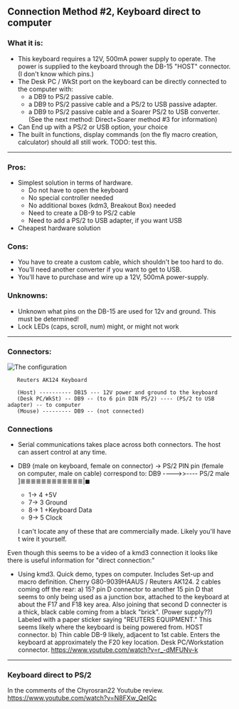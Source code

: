 ## Connection Method #2, Keyboard direct to computer

### What it is:

* This keyboard requires a 12V, 500mA power supply to operate. The power is
supplied to the keyboard through the DB-15 "HOST" connector. (I don't know which
pins.) 
* The Desk PC / WkSt port on the keyboard can be directly connected to the
computer with:
    - a DB9 to PS/2 passive cable. 
    - a DB9 to PS/2 passive cable and a PS/2 to USB passive adapter.
    - a DB9 to PS/2 passive cable and a Soarer PS/2 to USB converter.
    (See the next method: Direct+Soarer method #3 for information) 
* Can End up with a PS/2 or USB option, your choice
* The built in functions, display commands (on the fly macro creation,
calculator) should all still work. TODO: test this.

---
### Pros:

* Simplest solution in terms of hardware. 
    - Do not have to open the keyboard
    - No special controller needed
    - No additional boxes (kdm3, Breakout Box) needed
    - Need to create a DB-9 to PS/2 cable
    - Need to add a PS/2 to USB adapter, if you want USB
* Cheapest hardware solution

### Cons:

* You have to create a custom cable, which shouldn't be too hard to do.
* You'll need another converter if you want to get to USB. 
* You'll have to purchase and wire up a 12V, 500mA power-supply.

### Unknowns:

* Unknown what pins on the DB-15 are used for 12v and ground. This must be determined!
* Lock LEDs (caps, scroll, num) might, or might not work

---

### Connectors:

![The configuration](../master/images/Cherry%20G80-9009%20Functional%20Diagram.png "Direct connect diagram")
```
   Reuters AK124 Keyboard
   
   (Host) ---------- DB15 --- 12V power and ground to the keyboard
   (Desk PC/WkSt) -- DB9 -- (to 6 pin DIN PS/2) ---- (PS/2 to USB adapter) -- to computer
   (Mouse) --------- DB9 -- (not connected)
```
### Connections

* Serial communications takes place across both connectors. The host can assert control at any time. 
* DB9 (male on keyboard, female on connector) -> PS/2 PIN pin (female on computer, male on cable) correspond to:
    DB9 ---->>---- PS/2 male
    ]≣≣≣≣≣≣≣≣≣≣≣≣|◼
    * 1-> 4     +5V
    * 7-> 3     Ground
    * 8-> 1     +Keyboard Data
    * 9-> 5     Clock
    
    I can't locate any of these that are commercially made. Likely you'll have t wire it yourself.

Even though this seems to be a video of a kmd3 connection it looks like
there is useful information for "direct connection:"

* Using kmd3. Quick demo, types on computer. Includes Set-up and macro definition. 
Cherry G80-9039HAAUS / Reuters AK124. 2 cables coming off the rear: 
    a) 15? pin D connector to another 15 pin D that seems to only being used as
    a junction box, attached to the keyboard at about the F17 and F18 key area.
    Also joining that second D connecter is a thick, black cable coming from a
    black "brick". (Power supply??) Labeled with a paper sticker saying "REUTERS
    EQUIPMENT." This seems likely where the keyboard is being powered from.
    HOST connector.
    b) Thin cable DB-9 likely, adjacent to 1st cable. Enters the keyboard at approximately
    the F20 key location. Desk PC/Workstation connector.
    https://www.youtube.com/watch?v=r_-dMFUNv-k

---
### Keyboard direct to PS/2

In the comments of the Chyrosran22 Youtube review. https://www.youtube.com/watch?v=N8FXw_QelQc

